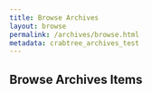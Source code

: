 ```yaml
---
title: Browse Archives 
layout: browse
permalink: /archives/browse.html
metadata: crabtree_archives_test
---
```


## Browse Archives Items
